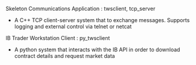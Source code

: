 Skeleton Communications Application : twsclient, tcp_server
- A C++ TCP client-server system that to exchange messages. Supports logging and external control via telnet or netcat



IB Trader Workstation Client : py_twsclient
- A python system that interacts with the IB API in order to download contract details and request market data

